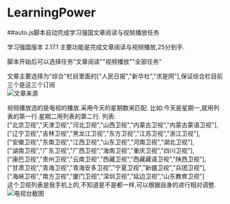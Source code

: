 # LearningPower
##auto.js脚本自动完成学习强国文章阅读与视频播放任务

学习强国版本 2.17.1
主要功能是完成文章阅读与视频播放,25分到手.

脚本开始后可以选择任务"文章阅读""视频播放""全部任务"

文章主要选择为"综合"栏目里面的["人民日报","新华社","求是网"],保证综合栏目前三个是这三个订阅  
![文章来源](https://raw.githubusercontent.com/StyleTS/LearningPower/main/%E5%BE%AE%E4%BF%A1%E5%9B%BE%E7%89%87_202011201107421.jpg)

视频播放选的是电视的播放.采用今天的星期数来匹配.
比如:今天是星期一,就用列表的第一行.星期二用列表的第二行.
列表:  
["北京卫视","天津卫视","河北卫视","山西卫视","内蒙古卫视","内蒙古蒙语卫视"],  
["辽宁卫视","吉林卫视","黑龙江卫视","东方卫视","江苏卫视","浙江卫视"],  
["安徽卫视","东南卫视","江西卫视","山东卫视","河南卫视","湖北卫视"],  
["湖南卫视","广东卫视","广西卫视","海南卫视","重庆卫视","四川卫视"],  
["康巴卫视","贵州卫视","云南卫视","西藏卫视","西藏藏语卫视","陕西卫视"],  
["甘肃卫视","青海卫视","青海安多卫视","宁夏卫视","新疆卫视","兵团卫视"],  
["海峡卫视","南方卫视","厦门卫视","深圳卫视","延边卫视","山东教育卫视"]  
这个卫视列表是我手机上的,不知道是不是都一样,可以根据自身的进行相对调整.  
![电视台截图](https://raw.githubusercontent.com/StyleTS/LearningPower/main/%E5%BE%AE%E4%BF%A1%E5%9B%BE%E7%89%87_20201120110742.jpg)

